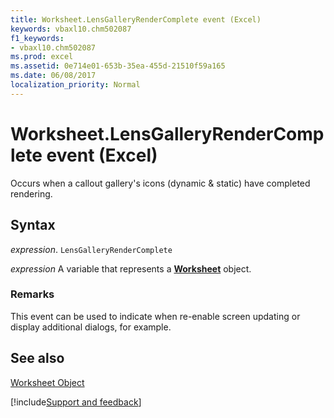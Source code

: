 ```yaml
---
title: Worksheet.LensGalleryRenderComplete event (Excel)
keywords: vbaxl10.chm502087
f1_keywords:
- vbaxl10.chm502087
ms.prod: excel
ms.assetid: 0e714e01-653b-35ea-455d-21510f59a165
ms.date: 06/08/2017
localization_priority: Normal
---
```



# Worksheet.LensGalleryRenderComplete event (Excel)

Occurs when a callout gallery's icons (dynamic & static) have completed rendering.


## Syntax

_expression_. `LensGalleryRenderComplete`

_expression_ A variable that represents a **[Worksheet](Excel.Worksheet.md)** object.


### Remarks

This event can be used to indicate when re-enable screen updating or display additional dialogs, for example.


## See also


[Worksheet Object](Excel.Worksheet.md)

[!include[Support and feedback](~/includes/feedback-boilerplate.md)]